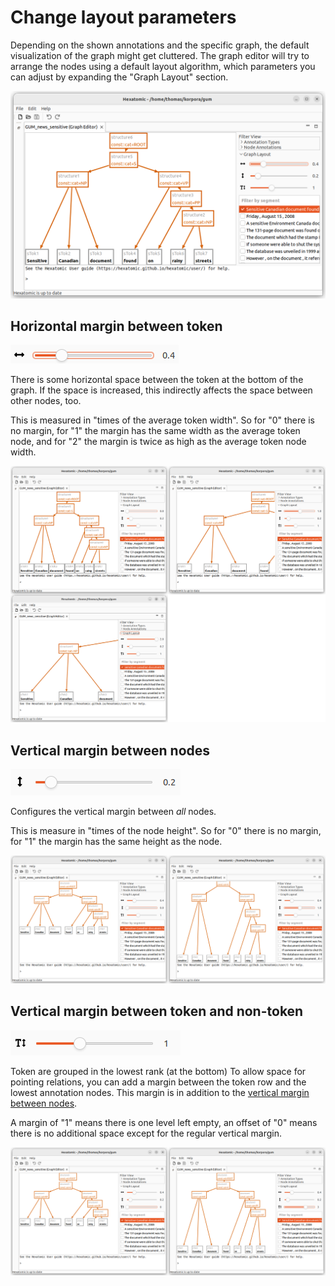# Change layout parameters

Depending on the shown annotations and the specific graph, the default visualization of the graph might get cluttered.
The graph editor will try to arrange the nodes using a default layout algorithm, which parameters you can adjust by expanding the "Graph Layout" section.

![Graph editor view with expanded layout parameters](./layout-params.png)

## Horizontal margin between token

![Horizontal margin parameter slider](./layout-param-horizontal-margin.png)


There is some horizontal space between the token at the bottom of the graph.
If the space is increased, this indirectly affects the space between other nodes, too.

This is measured in "times of the average token width".
So for \"0\" there is no margin, for "1" the margin has  the same width as the average token node, and for "2" the margin is twice as high as the average token node width.

![Effect of the settings 0, 1 and 2 for the horizontal margin parameter](horizontal-margin-examples.png)

## Vertical margin between nodes

![Vertical margin parameter slider](./layout-param-vertical-margin.png)

Configures the vertical margin between *all* nodes.

This is measure in "times of the node height".
So for "0" there is no margin, for "1" the margin has the same height as the node.

![Effect of the settings 0, 1 and 2 for the vertical margin parameter](vertical-margin-examples.png)


## Vertical margin between token and non-token

![Vertical margin between token and non-token parameter slider](./layout-param-token-margin.png)


Token are grouped in the lowest rank (at the bottom)
To allow space for pointing relations, you can add a margin between the token row and the lowest annotation nodes.
This margin is in addition to the [vertical margin between nodes](#vertical-margin-between-nodes).

A margin of "1" means there is one level left empty, an offset of "0"
means there is no additional space except for the regular vertical margin.

![Effect of the settings 0 and 3 for the vertical token margin parameter](./vertical-token-margin-examples.png)